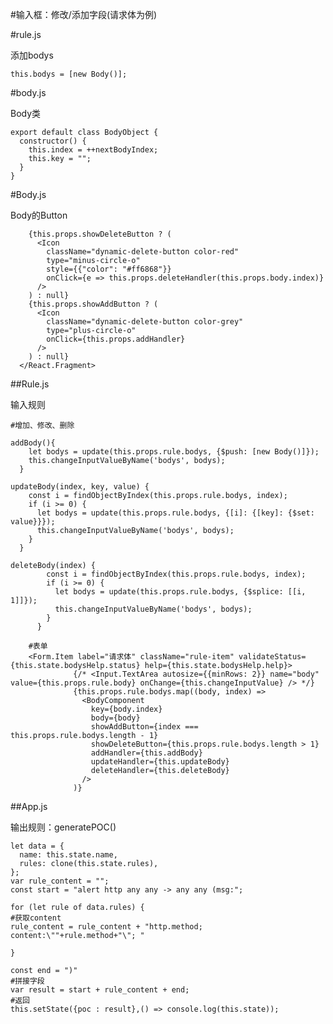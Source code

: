 #输入框：修改/添加字段(请求体为例)

#rule.js

添加bodys

	this.bodys = [new Body()];

#body.js

Body类

	export default class BodyObject {
	  constructor() {
	    this.index = ++nextBodyIndex;
	    this.key = "";
	  }
	}

#Body.js

Body的Button

        {this.props.showDeleteButton ? (
          <Icon
            className="dynamic-delete-button color-red"
            type="minus-circle-o"
            style={{"color": "#ff6868"}}
            onClick={e => this.props.deleteHandler(this.props.body.index)}
          />
        ) : null}
        {this.props.showAddButton ? (
          <Icon
            className="dynamic-delete-button color-grey"
            type="plus-circle-o"
            onClick={this.props.addHandler}
          />
        ) : null}
      </React.Fragment>


##Rule.js

输入规则

	#增加、修改、删除
	
	addBody(){
	    let bodys = update(this.props.rule.bodys, {$push: [new Body()]});
	    this.changeInputValueByName('bodys', bodys);
	  }
	
	updateBody(index, key, value) {
	    const i = findObjectByIndex(this.props.rule.bodys, index);
	    if (i >= 0) {
	      let bodys = update(this.props.rule.bodys, {[i]: {[key]: {$set: value}}});
	      this.changeInputValueByName('bodys', bodys);
	    }
	  }
		
	deleteBody(index) {
		    const i = findObjectByIndex(this.props.rule.bodys, index);
		    if (i >= 0) {
		      let bodys = update(this.props.rule.bodys, {$splice: [[i, 1]]});
		      this.changeInputValueByName('bodys', bodys);
		    }
		  }
	
		#表单
		<Form.Item label="请求体" className="rule-item" validateStatus={this.state.bodysHelp.status} help={this.state.bodysHelp.help}>
		          {/* <Input.TextArea autosize={{minRows: 2}} name="body" value={this.props.rule.body} onChange={this.changeInputValue} /> */}
		          {this.props.rule.bodys.map((body, index) =>
		            <BodyComponent
		              key={body.index}
		              body={body}
		              showAddButton={index === this.props.rule.bodys.length - 1}
		              showDeleteButton={this.props.rule.bodys.length > 1}
		              addHandler={this.addBody}
		              updateHandler={this.updateBody}
		              deleteHandler={this.deleteBody}
		            />
		          )}

##App.js

输出规则：generatePOC() 

	let data = {
      name: this.state.name,
      rules: clone(this.state.rules),
    };
    var rule_content = "";
	const start = "alert http any any -> any any (msg:";

	for (let rule of data.rules) {
	#获取content
	rule_content = rule_content + "http.method; content:\""+rule.method+"\"; "
	
	}
	
	const end = ")"
	#拼接字段
	var result = start + rule_content + end;
	#返回
	this.setState({poc : result},() => console.log(this.state));